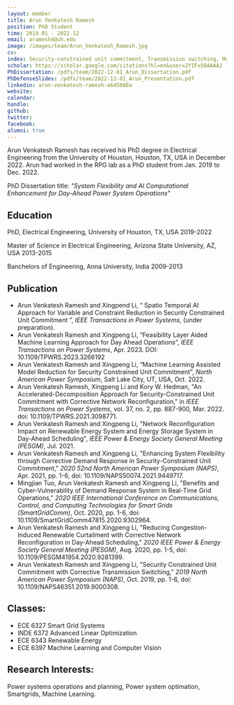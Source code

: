 ```yaml
---
layout: member
title: Arun Venkatesh Ramesh
position: PhD Student
time: 2019.01 - 2022.12
email: aramesh4@uh.edu
image: /images/team/Arun_Venkatesh_Ramesh.jpg
cv: 
index: Security-constrained unit commitment, Transmission switching, Machine learning
scholar: https://scholar.google.com/citations?hl=en&user=2YIFx50AAAAJ
PhDissertation: /pdfs/team/2022-12-01_Arun_Dissertation.pdf
PhDefenseSlides: /pdfs/team/2022-12-01_Arun_Presentation.pdf
linkedin: arun-venkatesh-ramesh-a645088a
website: 
calendar: 
handle: 
github: 
twitter: 
facebook: 
alumni: true
---
```


Arun Venkatesh Ramesh has received his PhD degree in Electrical Engineering from the University of Houston, Houston, TX, USA in December 2022. Arun had worked in the RPG lab as a PhD student from Jan. 2019 to Dec. 2022.

PhD Dissertation title: *"System Flexibility and AI Computational Enhancement for Day-Ahead Power System Operations"*


## Education

PhD, Electrical Engineering, University of Houston, TX, USA 2019-2022

Master of Science in Electrical Engineering, Arizona State University, AZ, USA 2013-2015

Banchelors of Engineering, Anna University, India 2009-2013


## Publication
* Arun Venkatesh Ramesh and Xingpend Li, “ Spatio Temporal AI Approach for Variable and Constraint Reduction in Security Constrained Unit Commitment ”, *IEEE Transactions in Power Systems*, (under preparation).
* Arun Venkatesh Ramesh and Xingpeng Li, “Feasibility Layer Aided Machine Learning Approach for Day Ahead Operations”, *IEEE Transactions on Power Systems*, Apr. 2023. DOI: 10.1109/TPWRS.2023.3266192
* Arun Venkatesh Ramesh and Xingpeng Li, “Machine Learning Assisted Model Reduction for Security Constrained Unit Commitment”, *North American Power Symposium*, Salt Lake City, UT, USA, Oct. 2022.
* Arun Venkatesh Ramesh, Xingpeng Li and Kory W. Hedman, "An Accelerated-Decomposition Approach for Security-Constrained Unit Commitment with Corrective Network Reconfiguration," in *IEEE Transactions on Power Systems*, vol. 37, no. 2, pp. 887-900, Mar. 2022. doi: 10.1109/TPWRS.2021.3098771.
* Arun Venkatesh Ramesh and Xingpeng Li, "Network Reconfiguration Impact on Renewable Energy System and Energy Storage System in Day-Ahead Scheduling", *IEEE Power & Energy Society General Meeting (PESGM)*, Jul. 2021. 
* Arun Venkatesh Ramesh and Xingpeng Li, "Enhancing System Flexibility through Corrective Demand Response in Security-Constrained Unit Commitment," *2020 52nd North American Power Symposium (NAPS)*, Apr. 2021, pp. 1-6, doi: 10.1109/NAPS50074.2021.9449717.
* Mingjian Tuo, Arun Venkatesh Ramesh and Xingpeng Li, "Benefits and Cyber-Vulnerability of Demand Response System in Real-Time Grid Operations," *2020 IEEE International Conference on Communications, Control, and Computing Technologies for Smart Grids (SmartGridComm)*, Oct. 2020, pp. 1-6, doi: 10.1109/SmartGridComm47815.2020.9302964.
* Arun Venkatesh Ramesh and Xingpeng Li, "Reducing Congestion-Induced Renewable Curtailment with Corrective Network Reconfiguration in Day-Ahead Scheduling," *2020 IEEE Power & Energy Society General Meeting (PESGM)*, Aug. 2020, pp. 1-5, doi: 10.1109/PESGM41954.2020.9281399.
* Arun Venkatesh Ramesh and Xingpeng Li, "Security Constrained Unit Commitment with Corrective Transmission Switching," *2019 North American Power Symposium (NAPS)*, Oct. 2019, pp. 1-6, doi: 10.1109/NAPS46351.2019.9000308.

## Classes:
* ECE 6327 Smart Grid Systems 
* INDE 6372 Advanced Linear Optimization
* ECE 6343 Renewable Energy
* ECE 6397 Machine Learning and Computer Vision

## Research Interests:
 Power systems operations and planning, Power system optimation, Smartgrids, Machine Learning.

